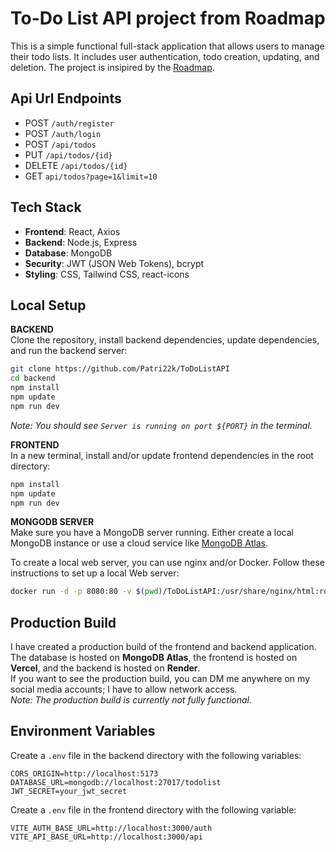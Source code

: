 # To-Do List API project from Roadmap

This is a simple functional full-stack application that allows users to manage their todo lists.
It includes user authentication, todo creation, updating, and deletion. The project is insipired
by the [Roadmap](https://roadmap.sh/projects/todo-list-api).

## Api Url Endpoints
- POST `/auth/register`
- POST `/auth/login`
- POST `/api/todos`
- PUT `/api/todos/{id}`
- DELETE `/api/todos/{id}`
- GET `api/todos?page=1&limit=10`

## Tech Stack
- **Frontend**: React, Axios
- **Backend**: Node.js, Express
- **Database**: MongoDB
- **Security**: JWT (JSON Web Tokens), bcrypt
- **Styling**: CSS, Tailwind CSS, react-icons

## Local Setup

**BACKEND**  
Clone the repository, install backend dependencies, update dependencies, and run the backend server:
```bash
git clone https://github.com/Patri22k/ToDoListAPI 
cd backend
npm install
npm update
npm run dev
```
*Note: You should see `Server is running on port ${PORT}` in the terminal.*

**FRONTEND**  
In a new terminal, install and/or update frontend dependencies in the root directory:
```bash
npm install
npm update
npm run dev
```

**MONGODB SERVER**  
Make sure you have a MongoDB server running. Either create a local MongoDB instance
or use a cloud service like [MongoDB Atlas](https://www.mongodb.com/).

To create a local web server, you can use nginx and/or Docker.
Follow these instructions to set up a local Web server:
```bash
docker run -d -p 8080:80 -v $(pwd)/ToDoListAPI:/usr/share/nginx/html:ro --name todo-list-api nginx
```

## Production Build
I have created a production build of the frontend and backend application.
The database is hosted on **MongoDB Atlas**, the frontend is hosted on **Vercel**,
and the backend is hosted on **Render**.  
If you want to see the production build, you can DM me anywhere on my social media accounts;
I have to allow network access.  
*Note: The production build is currently not fully functional.*

## Environment Variables
Create a `.env` file in the backend directory with the following variables:
```plaintext
CORS_ORIGIN=http://localhost:5173
DATABASE_URL=mongodb://localhost:27017/todolist
JWT_SECRET=your_jwt_secret
```

Create a `.env` file in the frontend directory with the following variable:
```plaintext
VITE_AUTH_BASE_URL=http://localhost:3000/auth
VITE_API_BASE_URL=http://localhost:3000/api
```